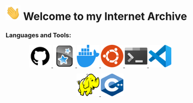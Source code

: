 # <img title="hi" alt="Hi,it's me!" src="./Assets/hi.gif" width="40" height="40" /> Welcome to my Internet Archive

<h3>Languages and Tools:</h3>

<p align="center">
	<a href = "./Languages and Tools/Github.md">
		<img title="github" alt="github" src="./Assets/github.svg" width="60" height="60"/>	
	</a>
	<a href = "./Languages and Tools/Anki.md">
		<img title=anki alt="anki" src="./Assets/anki.svg" width="60" height="60"/>	
	</a>
	<a href = "./Languages and Tools/Docker.md">
		<img title=docker alt="docker" src="./Assets/docker.svg" width="60" height="60"/>	
	</a>
	<a href = "./Languages and Tools/Ubuntu.md">
		<img title=ubuntu alt="ubuntu" src="./Assets/ubuntu.svg" width="60" height="60"/>	
	</a>
	<a href = "./Languages and Tools/Terminal.md">
		<img title=terminal alt="terminal" src="./Assets/terminal.png" width="60" height="60"/>	
	</a>
	<a href = "./Languages and Tools/VSCode.md">
		<img title=vscode alt="vscode" src="./Assets/vscode.svg" width="60" height="60"/>	
	</a>
	
</p>
		
<p align="center">
	<a href = "./Languages and Tools/Hadoop.md">
		<img title=hadoop alt="hadoop" src="./Assets/hadoop.svg" width="60" height="60"/>	
	</a>
	<a href = "./Languages and Tools/C++.md">
		<img title=c++ alt="c++" src="./Assets/c++.svg" width="60" height="60"/>	
	</a>
</p>




